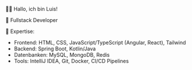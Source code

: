 👨‍💻 Hallo, ich bin Luis!

🚀 Fullstack Developer

🔧 Expertise:
  - Frontend: HTML, CSS, JavaScript/TypeScript (Angular, React), Tailwind
  - Backend: Spring Boot, Kotlin/Java
  - Datenbanken: MySQL, MongoDB, Redis
  - Tools: IntelliJ IDEA, Git, Docker, CI/CD Pipelines
